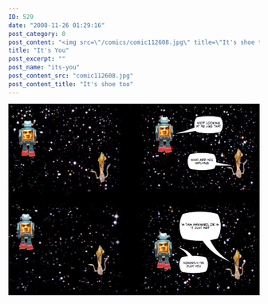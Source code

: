 ```yaml
---
ID: 529
date: "2008-11-26 01:29:16"
post_category: 0
post_content: "<img src=\"/comics/comic112608.jpg\" title=\"It's shoe too\" />"
title: "It's You"
post_excerpt: ""
post_name: "its-you"
post_content_src: "comic112608.jpg"
post_content_title: "It's shoe too"
---
```



[![It's shoe too](/comics-hi-res/comic112608.jpg)](/comics-hi-res/comic112608.jpg "It's shoe too")
